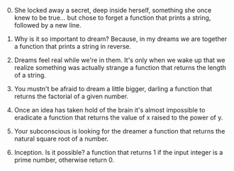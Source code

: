 0. She locked away a secret, deep inside herself, something she once knew to be true... but chose to forget
 a function that prints a string, followed by a new line.

1. Why is it so important to dream? Because, in my dreams we are together
a function that prints a string in reverse.

2. Dreams feel real while we're in them. It's only when we wake up that we realize something was actually strange
a function that returns the length of a string.

3. You mustn't be afraid to dream a little bigger, darling
a function that returns the factorial of a given number.

4. Once an idea has taken hold of the brain it's almost impossible to eradicate
a function that returns the value of x raised to the power of y.

5. Your subconscious is looking for the dreamer
 a function that returns the natural square root of a number.

6. Inception. Is it possible?
a function that returns 1 if the input integer is a prime number, otherwise return 0.
